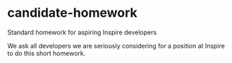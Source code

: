 # candidate-homework
Standard homework for aspiring Inspire developers

We ask all developers we are seriously considering for a position at Inspire to do this short homework. 
